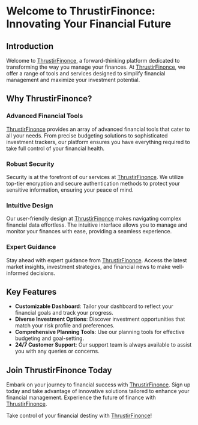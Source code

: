 # Welcome to ThrustirFinonce: Innovating Your Financial Future

## Introduction

Welcome to [ThrustirFinonce](https://thrustirfinonce.com), a forward-thinking platform dedicated to transforming the way you manage your finances. At [ThrustirFinonce](https://thrustirfinonce.com), we offer a range of tools and services designed to simplify financial management and maximize your investment potential.

## Why ThrustirFinonce?

### Advanced Financial Tools

[ThrustirFinonce](https://thrustirfinonce.com) provides an array of advanced financial tools that cater to all your needs. From precise budgeting solutions to sophisticated investment trackers, our platform ensures you have everything required to take full control of your financial health.

### Robust Security

Security is at the forefront of our services at [ThrustirFinonce](https://thrustirfinonce.com). We utilize top-tier encryption and secure authentication methods to protect your sensitive information, ensuring your peace of mind.

### Intuitive Design

Our user-friendly design at [ThrustirFinonce](https://thrustirfinonce.com) makes navigating complex financial data effortless. The intuitive interface allows you to manage and monitor your finances with ease, providing a seamless experience.

### Expert Guidance

Stay ahead with expert guidance from [ThrustirFinonce](https://thrustirfinonce.com). Access the latest market insights, investment strategies, and financial news to make well-informed decisions.

## Key Features

- **Customizable Dashboard**: Tailor your dashboard to reflect your financial goals and track your progress.
- **Diverse Investment Options**: Discover investment opportunities that match your risk profile and preferences.
- **Comprehensive Planning Tools**: Use our planning tools for effective budgeting and goal-setting.
- **24/7 Customer Support**: Our support team is always available to assist you with any queries or concerns.

## Join ThrustirFinonce Today

Embark on your journey to financial success with [ThrustirFinonce](https://thrustirfinonce.com). Sign up today and take advantage of innovative solutions tailored to enhance your financial management. Experience the future of finance with [ThrustirFinonce](https://thrustirfinonce.com).

Take control of your financial destiny with [ThrustirFinonce](https://thrustirfinonce.com)!
